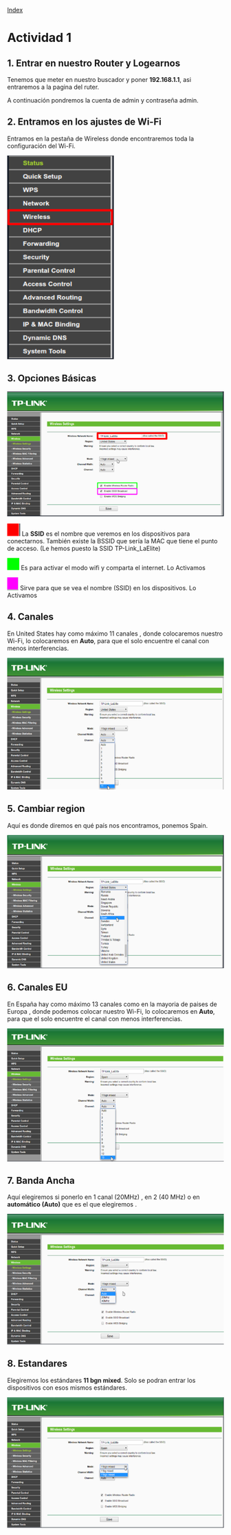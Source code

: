 [Index](https://villalba189.github.io/Conf.PA/Index)

# Actividad 1

## 1. Entrar en nuestro Router y Logearnos

Tenemos que meter en nuestro buscador y poner **192.168.1.1**, asi entraremos a la pagina del ruter.

A continuación pondremos la cuenta de admin y contraseña admin.

## 2. Entramos en los ajustes de Wi-Fi

Entramos en la pestaña de Wireless donde encontraremos toda la configuración del Wi-Fi.

![Opciones](./Imagenes/1.png)

## 3. Opciones Básicas

![Basicas](./Imagenes/2.png)

![Nombre SSID](./Imagenes/0.1.png)
La **SSID** es el nombre que veremos en los dispositivos para conectarnos.
También existe la BSSID que sería la MAC que tiene el punto de acceso.
(Le hemos puesto la SSID TP-Link_LaElite)

![Activar modo wi-fi](./Imagenes/0.2.png)
Es para activar el modo wifi y comparta el internet. Lo Activamos

![Ver SSID](./Imagenes/0.3.png)
Sirve para que se vea el nombre (SSID) en los dispositivos. Lo Activamos


## 4. Canales

En United States hay como máximo 11 canales , donde colocaremos nuestro Wi-Fi, lo colocaremos en **Auto**, para que el solo encuentre el canal con menos interferencias.

![Canales 11](./Imagenes/3.png)

## 5. Cambiar region

Aquí es donde diremos en qué país nos encontramos, ponemos Spain.

![Region Spain](./Imagenes/4.png)

## 6. Canales EU

En España hay como máximo 13 canales como en la mayoria de paises de Europa , donde podemos colocar nuestro Wi-Fi, lo colocaremos en **Auto**, para que el solo encuentre el canal con menos interferencias.

![Canales Europa](./Imagenes/5.png)

## 7. Banda Ancha

Aquí elegiremos si ponerlo en 1 canal (20MHz) , en 2 (40 MHz) o en **automático (Auto)** que es el que elegiremos .

![Banda ancha automatica](./Imagenes/6.png)

## 8. Estandares

Elegiremos los estándares **11 bgn mixed**.
Solo se podran entrar los dispositivos con esos mismos  estándares.

![Estandard mixed](./Imagenes/7.png)
